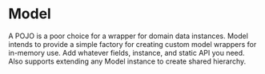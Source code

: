 # Model

A POJO is a poor choice for a wrapper for domain data instances. Model intends
to provide a simple factory for creating custom model wrappers for in-memory
use. Add whatever fields, instance, and static API you need. Also supports
extending any Model instance to create shared hierarchy.
